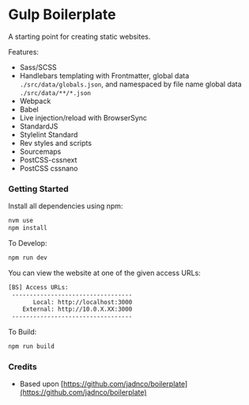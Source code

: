 # Gulp Boilerplate

A starting point for creating static websites.

Features:
* Sass/SCSS
* Handlebars templating with Frontmatter, global data `./src/data/globals.json`, and namespaced by file name global data `./src/data/**/*.json`
* Webpack
* Babel
* Live injection/reload with BrowserSync
* StandardJS
* Stylelint Standard
* Rev styles and scripts
* Sourcemaps
* PostCSS-cssnext
* PostCSS cssnano

### Getting Started

Install all dependencies using npm:

```sh
nvm use
npm install
```

To Develop:

```sh
npm run dev
```

You can view the website at one of the given access URLs:

```sh
[BS] Access URLs:
 ----------------------------------
       Local: http://localhost:3000
    External: http://10.0.X.XX:3000
 ----------------------------------
```

To Build:

```sh
npm run build
```

### Credits

- Based upon [https://github.com/jadnco/boilerplate](https://github.com/jadnco/boilerplate)


